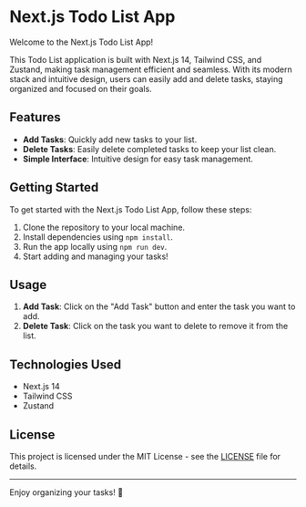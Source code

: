 # Next.js Todo List App

Welcome to the Next.js Todo List App!

This Todo List application is built with Next.js 14, Tailwind CSS, and Zustand, making task management efficient and seamless. With its modern stack and intuitive design, users can easily add and delete tasks, staying organized and focused on their goals.

## Features

-   **Add Tasks**: Quickly add new tasks to your list.
-   **Delete Tasks**: Easily delete completed tasks to keep your list clean.
-   **Simple Interface**: Intuitive design for easy task management.

## Getting Started

To get started with the Next.js Todo List App, follow these steps:

1. Clone the repository to your local machine.
2. Install dependencies using `npm install`.
3. Run the app locally using `npm run dev`.
4. Start adding and managing your tasks!

## Usage

1. **Add Task**: Click on the "Add Task" button and enter the task you want to add.
2. **Delete Task**: Click on the task you want to delete to remove it from the list.

## Technologies Used

-   Next.js 14
-   Tailwind CSS
-   Zustand

## License

This project is licensed under the MIT License - see the [LICENSE](LICENSE) file for details.

---

Enjoy organizing your tasks! 🚀
